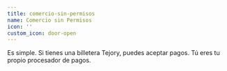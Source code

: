 ```yaml
---
title: comercio-sin-permisos
name: Comercio sin Permisos
icon: ''
custom_icon: door-open
---
```

Es simple. Si tienes una billetera Tejory, puedes aceptar pagos. Tú eres tu propio procesador de pagos.